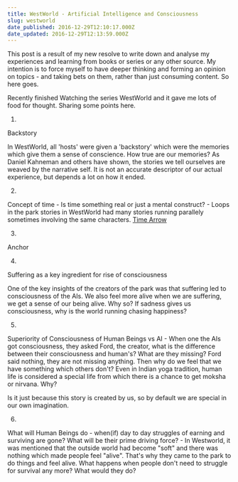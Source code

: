 ```yaml
---
title: WestWorld - Artificial Intelligence and Consciousness
slug: westworld
date_published: 2016-12-29T12:10:17.000Z
date_updated: 2016-12-29T12:13:59.000Z
---
```


This post is a result of my new resolve to write down and analyse my experiences and learning from books or series or any other source. My intention is to force myself to have deeper thinking and forming an opinion on topics - and taking bets on them, rather than just consuming content. So here goes.

Recently finished Watching the series WestWorld and it gave me lots of food for thought. Sharing some points here.

1. 
Backstory

In WestWorld, all 'hosts' were given a 'backstory' which were the memories which give them a sense of conscience. How true are our memories? As Daniel Kahneman and others have shown, the stories we tell ourselves are weaved by the narrative self. It is not an accurate descriptor of our actual experience, but depends a lot on how it ended.

2. 
Concept of time - Is time something real or just a mental construct? - Loops in the park stories in WestWorld had many stories running parallely sometimes involving the same characters. [Time Arrow](https://www.wired.com/2016/09/arrow-of-time/)

3. 
Anchor

4. 
Suffering as a key ingredient for rise of consciousness

One of the key insights of the creators of the park was that suffering led to consciousness of the AIs. We also feel more alive when we are suffering, we get a sense of our being alive. Why so? If sadness gives us consciousness, why is the world running chasing happiness?

5. 
Superiority of Consciousness of Human Beings vs AI - When one the AIs got consciousness, they asked Ford, the creator, what is the difference between their consciousness and human's? What are they missing? Ford said nothing, they are not missing anything. Then why do we feel that we have something which others don't? Even in Indian yoga tradition, human life is considered a special life from which there is a chance to get moksha or nirvana. Why?

Is it just because this story is created by us, so by default we are special in our own imagination.

6. 
What will Human Beings do - when(if) day to day struggles of earning and surviving are gone? What will be their prime driving force? - In Westworld, it was mentioned that the outside world had become "soft" and there was nothing which made people feel "alive". That's why they came to the park to do things and feel alive. What happens when people don't need to struggle for survival any more? What would they do?
